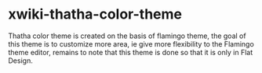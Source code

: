 # xwiki-thatha-color-theme
Thatha color theme is created on the basis of flamingo theme, the goal of this theme is to customize more area, ie give more flexibility to the Flamingo theme editor, remains to note that this theme is done so that it is only in Flat Design.
